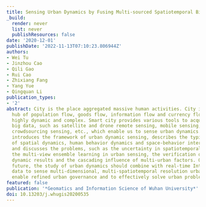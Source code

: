```yaml
---
title: Sensing Urban Dynamics by Fusing Multi-sourced Spatiotemporal Big Data
_build:
  render: never
  list: never
  publishResources: false
date: '2020-12-01'
publishDate: '2022-11-13T07:10:23.806944Z'
authors:
- Wei Tu
- Jinzhou Cao
- Qili Gao
- Rui Cao
- Zhixiang Fang
- Yang Yue
- Qingquan Li
publication_types:
- '2'
abstract: City is the place aggregated massive human activities. City is the exchange
  hub of population flow, goods flow, information flow and currency flow, which is
  highly dynamic and complex. Smart city provides various tools to acquire spatiotemporal
  big data, such as satellite and drone remote sensing, mobile sensing, social sensing,
  crowdsourcing sensing, etc., which enable us to sense urban dynamics. This paper
  introduces the framework of urban dynamic sensing, describes the typical applications
  of spatial dynamics, human behavior dynamics and space-behavior interaction dynamics,
  and discusses the problems, such as the uncertainty in spatiotemporal big data,
  the multi-view ensemble learning in urban sensing, the verification of the urban
  dynamic results and the cascading influence of multi-urban factors. Outlooking the
  future, the study of urban dynamics should combine with real-time Internet of things
  data to sense multi-dimensional, multi-spatiotemporal resolution urban dynamic to
  enable refined urban governance and to effectively solve urban problems.
featured: false
publication: '*Geomatics and Information Science of Wuhan University*'
doi: 10.13203/j.whugis20200535
---
```


